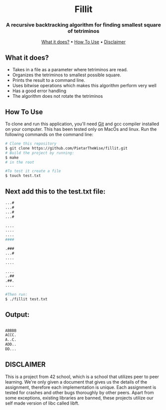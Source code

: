 <h1 align="center">
  <br>
    Fillit
  <br>
</h1>

<h3 align="center">A recursive backtracking algorithm for finding smallest square of tetriminos</h3>

<p align="center">
  
</p>

<p align="center">
  <a href="#what-it-does">What it does?</a> •
  <a href="#how-to-use">How To Use</a> •
  <a href="#disclaimer">Disclaimer</a>
</p>

## What it does?

* Takes in a file as a parameter where tetriminos are read.
* Organizes the tetriminos to smallest possible square.
* Prints the result to a command line.
* Uses bitwise operations which makes this algorithm perform very well
* Has a good error handling
* The algorithm does not rotate the tetriminos

## How To Use

To clone and run this application, you'll need [Git](https://git-scm.com) and gcc compiler installed on your computer. This has been tested only on MacOs and linux. Run the following commands on the command line:

```bash
# Clone this repository
$ git clone https://github.com/PietarTheWise/fillit.git
# Build the project by running:
$ make
# in the root

#To test it create a file
$ touch test.txt

```
## Next add this to the test.txt file:

```bash
...#
...#
...#
...#

....
....
....
####

.###
...#
....
....

....
..##
.##.
....
```

```bash
#Then run:
$ ./fillit test.txt
```

## Output:

```bash

ABBBB
ACCC.
A..C.
ADD..
DD...

```

## DISCLAIMER

<p>
This is a project from 42 school, which is a school that utilizes peer to peer learning.
We're only given a document that gives us the details of the assignment, therefore each implementation
is unique. Each assignment is tested for crashes and other bugs thoroughly by other peers. Apart from some exceptions, existing
libraries are banned, these projects utilize our self made version of libc called libft.
</p>
